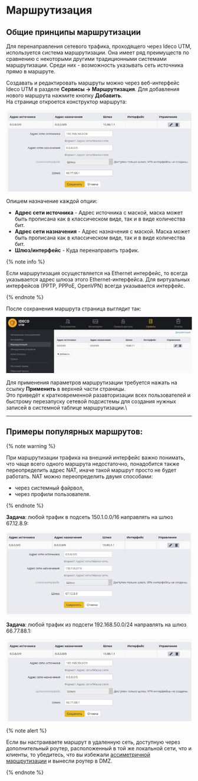 # Маршрутизация

## Общие принципы маршрутизации

Для перенаправления сетевого трафика, проходящего через Ideco UTM, используется система маршрутизации. Она имеет ряд преимуществ по сравнению с некоторыми другими традиционными системами маршрутизации. Среди них - возможность указывать сеть источника прямо в маршруте.

Создавать и редактировать маршруты можно через веб-интерфейс Ideco UTM в разделе **Сервисы -> Маршрутизация**. Для добавления нового маршрута нажмите кнопку **Добавить**.\
На странице откроется конструктор маршрута:

![](../../_images/11436066.jpg)

Опишем назначение каждой опции:

* **Адрес сети источника** - Адрес источника с маской, маска может быть прописана как в классическом виде, так и в виде количества бит.
* **Адрес сети назначения** - Адрес назначения с маской. Маска может быть прописана как в классическом виде, так и в виде количества бит.&#x20;
* **Шлюз/интерфейс** - Куда перенаправить трафик.

{% note info %}

Если маршрутизация осуществляется на Ethernet интерфейс, то всегда указывается адрес шлюза этого Ethernet-интерфейса. Для виртуальных интерфейсов (РРТР, РРРоЕ, OpenVPN) всегда указывается интерфейс.

{% endnote %}

После сохранения маршрута страница выглядит так:

![](../attachments/1703979/11436067.jpg)

Для применения параметров маршрутизации требуется нажать на ссылку **Применить** в верхней части страницы.\
Это приведёт к кратковременной разавторизации всех пользователей и быстрому перезапуску сетевой подсистемы для создания нужных записей в системной таблице маршрутизации.\
****

## Примеры популярных маршрутов:

{% note warning %}

При маршрутизации трафика на внешний интерфейс важно понимать, что чаще всего одного маршрута недостаточно, понадобится также переопределить адрес NAT, иначе такой маршрут просто не будет работать. NAT можно переопределить двумя способами:&#x20;

* через системный файрвол,&#x20;
* через профили пользователя.

{% endnote %}

**Задача**: любой трафик в подсеть 150.1.0.0/16 направлять на шлюз 67.12.8.9:

![](../../_images/11436069.jpg)

**Задача**: любой трафик из подсети 192.168.50.0/24 направлять на шлюз 66.77.88.1:

![](../../_images/11436066.jpg)

{% note alert %}

Если вы настраиваете маршрут в удаленную сеть, доступную через дополнительный роутер, расположенный в той же локальной сети, что и клиенты, то убедитесь, что вы избежали [ассиметричной маршрутизации](../popular-recipes/access-to-remote-networks-through-a-router-in-the-local-network.md) и вынесли роутер в DMZ.

{% endnote %}

